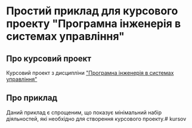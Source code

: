 Простий приклад для курсового проекту "Програмна інженерія в системах управління"        
=========

## Про курсовий проект

Курсовий проект з дисципліни ["Програмна інженерія в системах управління"](https://github.com/pupenasan/ProgIngContrSystems)

## Про приклад

Даний приклад є спрощеним, що показує мінімальний набір діяльностей, які необхідно для створення курсового проекту.# kursov
